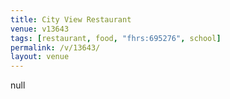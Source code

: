 ```yaml
---
title: City View Restaurant
venue: v13643
tags: [restaurant, food, "fhrs:695276", school]
permalink: /v/13643/
layout: venue
---
```

null